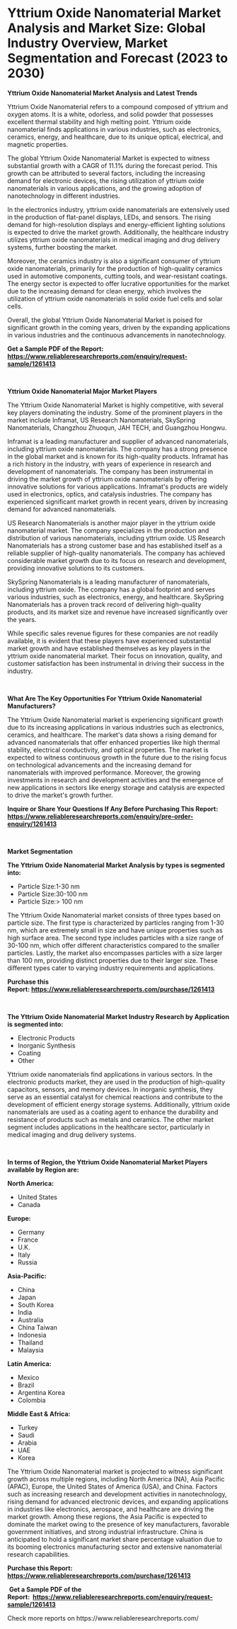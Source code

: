 <p><h1>Yttrium Oxide Nanomaterial Market Analysis and Market Size: Global Industry Overview, Market Segmentation and Forecast (2023 to 2030)</h1></p><p><strong>Yttrium Oxide Nanomaterial Market Analysis and Latest Trends</strong></p>
<p><p>Yttrium Oxide Nanomaterial refers to a compound composed of yttrium and oxygen atoms. It is a white, odorless, and solid powder that possesses excellent thermal stability and high melting point. Yttrium oxide nanomaterial finds applications in various industries, such as electronics, ceramics, energy, and healthcare, due to its unique optical, electrical, and magnetic properties.</p><p>The global Yttrium Oxide Nanomaterial Market is expected to witness substantial growth with a CAGR of 11.1% during the forecast period. This growth can be attributed to several factors, including the increasing demand for electronic devices, the rising utilization of yttrium oxide nanomaterials in various applications, and the growing adoption of nanotechnology in different industries.</p><p>In the electronics industry, yttrium oxide nanomaterials are extensively used in the production of flat-panel displays, LEDs, and sensors. The rising demand for high-resolution displays and energy-efficient lighting solutions is expected to drive the market growth. Additionally, the healthcare industry utilizes yttrium oxide nanomaterials in medical imaging and drug delivery systems, further boosting the market.</p><p>Moreover, the ceramics industry is also a significant consumer of yttrium oxide nanomaterials, primarily for the production of high-quality ceramics used in automotive components, cutting tools, and wear-resistant coatings. The energy sector is expected to offer lucrative opportunities for the market due to the increasing demand for clean energy, which involves the utilization of yttrium oxide nanomaterials in solid oxide fuel cells and solar cells.</p><p>Overall, the global Yttrium Oxide Nanomaterial Market is poised for significant growth in the coming years, driven by the expanding applications in various industries and the continuous advancements in nanotechnology.</p></p>
<p><strong>Get a Sample PDF of the Report:&nbsp; <a href="https://www.reliableresearchreports.com/enquiry/request-sample/1261413">https://www.reliableresearchreports.com/enquiry/request-sample/1261413</a></strong></p>
<p>&nbsp;</p>
<p><strong>Yttrium Oxide Nanomaterial Major Market Players</strong></p>
<p><p>The Yttrium Oxide Nanomaterial Market is highly competitive, with several key players dominating the industry. Some of the prominent players in the market include Inframat, US Research Nanomaterials, SkySpring Nanomaterials, Changzhou Zhuoqun, JAH TECH, and Guangzhou Hongwu.</p><p>Inframat is a leading manufacturer and supplier of advanced nanomaterials, including yttrium oxide nanomaterials. The company has a strong presence in the global market and is known for its high-quality products. Inframat has a rich history in the industry, with years of experience in research and development of nanomaterials. The company has been instrumental in driving the market growth of yttrium oxide nanomaterials by offering innovative solutions for various applications. Inframat's products are widely used in electronics, optics, and catalysis industries. The company has experienced significant market growth in recent years, driven by increasing demand for advanced nanomaterials.</p><p>US Research Nanomaterials is another major player in the yttrium oxide nanomaterial market. The company specializes in the production and distribution of various nanomaterials, including yttrium oxide. US Research Nanomaterials has a strong customer base and has established itself as a reliable supplier of high-quality nanomaterials. The company has achieved considerable market growth due to its focus on research and development, providing innovative solutions to its customers.</p><p>SkySpring Nanomaterials is a leading manufacturer of nanomaterials, including yttrium oxide. The company has a global footprint and serves various industries, such as electronics, energy, and healthcare. SkySpring Nanomaterials has a proven track record of delivering high-quality products, and its market size and revenue have increased significantly over the years.</p><p>While specific sales revenue figures for these companies are not readily available, it is evident that these players have experienced substantial market growth and have established themselves as key players in the yttrium oxide nanomaterial market. Their focus on innovation, quality, and customer satisfaction has been instrumental in driving their success in the industry.</p></p>
<p>&nbsp;</p>
<p><strong>What Are The Key Opportunities For Yttrium Oxide Nanomaterial Manufacturers?</strong></p>
<p><p>The Yttrium Oxide Nanomaterial market is experiencing significant growth due to its increasing applications in various industries such as electronics, ceramics, and healthcare. The market's data shows a rising demand for advanced nanomaterials that offer enhanced properties like high thermal stability, electrical conductivity, and optical properties. The market is expected to witness continuous growth in the future due to the rising focus on technological advancements and the increasing demand for nanomaterials with improved performance. Moreover, the growing investments in research and development activities and the emergence of new applications in sectors like energy storage and catalysis are expected to drive the market's growth further.</p></p>
<p><strong>Inquire or Share Your Questions If Any Before Purchasing This Report: <a href="https://www.reliableresearchreports.com/enquiry/pre-order-enquiry/1261413">https://www.reliableresearchreports.com/enquiry/pre-order-enquiry/1261413</a></strong></p>
<p>&nbsp;</p>
<p><strong>Market Segmentation</strong></p>
<p><strong>The Yttrium Oxide Nanomaterial Market Analysis by types is segmented into:</strong></p>
<p><ul><li>Particle Size:1-30 nm</li><li>Particle Size:30-100 nm</li><li>Particle Size:> 100 nm</li></ul></p>
<p><p>The Yttrium Oxide Nanomaterial market consists of three types based on particle size. The first type is characterized by particles ranging from 1-30 nm, which are extremely small in size and have unique properties such as high surface area. The second type includes particles with a size range of 30-100 nm, which offer different characteristics compared to the smaller particles. Lastly, the market also encompasses particles with a size larger than 100 nm, providing distinct properties due to their larger size. These different types cater to varying industry requirements and applications.</p></p>
<p><strong>Purchase this Report:&nbsp;<a href="https://www.reliableresearchreports.com/purchase/1261413">https://www.reliableresearchreports.com/purchase/1261413</a></strong></p>
<p>&nbsp;</p>
<p><strong>The Yttrium Oxide Nanomaterial Market Industry Research by Application is segmented into:</strong></p>
<p><ul><li>Electronic Products</li><li>Inorganic Synthesis</li><li>Coating</li><li>Other</li></ul></p>
<p><p>Yttrium oxide nanomaterials find applications in various sectors. In the electronic products market, they are used in the production of high-quality capacitors, sensors, and memory devices. In inorganic synthesis, they serve as an essential catalyst for chemical reactions and contribute to the development of efficient energy storage systems. Additionally, yttrium oxide nanomaterials are used as a coating agent to enhance the durability and resistance of products such as metals and ceramics. The other market segment includes applications in the healthcare sector, particularly in medical imaging and drug delivery systems.</p></p>
<p>&nbsp;</p>
<p><strong>In terms of Region, the Yttrium Oxide Nanomaterial Market Players available by Region are:</strong></p>
<p>
    <p> <strong> North America: </strong>
        <ul>
            <li>United States</li>
            <li>Canada</li>
        </ul>
        </p> 
    <p> <strong> Europe: </strong>
        <ul>
            <li>Germany</li>
            <li>France</li>
            <li>U.K.</li>
            <li>Italy</li>
            <li>Russia</li>
        </ul>
        </p> 
    <p> <strong> Asia-Pacific: </strong>
        <ul>
            <li>China</li>
            <li>Japan</li>
            <li>South Korea</li>
            <li>India</li>
            <li>Australia</li>
            <li>China Taiwan</li>
            <li>Indonesia</li>
            <li>Thailand</li>
            <li>Malaysia</li>
        </ul>
        </p> 
    <p> <strong> Latin America: </strong>
        <ul>
            <li>Mexico</li>
            <li>Brazil</li>
            <li>Argentina Korea</li>
            <li>Colombia</li>
        </ul>
        </p> 
    <p> <strong> Middle East & Africa: </strong>
        <ul>
            <li>Turkey</li>
            <li>Saudi</li>
            <li>Arabia</li>
            <li>UAE</li>
            <li>Korea</li>
        </ul>
    </p>
    </p>
<p><p>The Yttrium Oxide Nanomaterial market is projected to witness significant growth across multiple regions, including North America (NA), Asia Pacific (APAC), Europe, the United States of America (USA), and China. Factors such as increasing research and development activities in nanotechnology, rising demand for advanced electronic devices, and expanding applications in industries like electronics, aerospace, and healthcare are driving the market growth. Among these regions, the Asia Pacific is expected to dominate the market owing to the presence of key manufacturers, favorable government initiatives, and strong industrial infrastructure. China is anticipated to hold a significant market share percentage valuation due to its booming electronics manufacturing sector and extensive nanomaterial research capabilities.</p></p>
<p><strong>Purchase this Report: <a href="https://www.reliableresearchreports.com/purchase/1261413">https://www.reliableresearchreports.com/purchase/1261413</a></strong></p>
<p>&nbsp;<strong>Get a Sample PDF of the Report:&nbsp;&nbsp;<a href="https://www.reliableresearchreports.com/enquiry/request-sample/1261413">https://www.reliableresearchreports.com/enquiry/request-sample/1261413</a></strong></p>
<p><strong></strong></p>
<p>Check more reports on https://www.reliableresearchreports.com/</p>